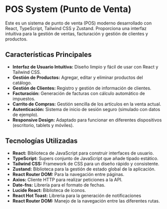 # POS System (Punto de Venta)

Este es un sistema de punto de venta (POS) moderno desarrollado con React, TypeScript, Tailwind CSS y Zustand. Proporciona una interfaz intuitiva para la gestión de ventas, facturación y gestión de clientes y productos.

## Características Principales

*   **Interfaz de Usuario Intuitiva:** Diseño limpio y fácil de usar con React y Tailwind CSS.
*   **Gestión de Productos:**  Agregar, editar y eliminar productos del catálogo.
*   **Gestión de Clientes:**  Registro y gestión de información de clientes.
*   **Facturación:**  Generación de facturas con cálculo automático de impuestos.
*   **Carrito de Compras:**  Gestión sencilla de los artículos en la venta actual.
*   **Autenticación:**  Sistema de inicio de sesión seguro (simulado con datos de ejemplo).
*   **Responsive Design:**  Adaptado para funcionar en diferentes dispositivos (escritorio, tablets y móviles).

## Tecnologías Utilizadas

*   **React:**  Biblioteca de JavaScript para construir interfaces de usuario.
*   **TypeScript:**  Supers conjunto de JavaScript que añade tipado estático.
*   **Tailwind CSS:**  Framework de CSS para un diseño rápido y consistente.
*   **Zustand:**  Biblioteca para la gestión de estado global de la aplicación.
*   **React Router DOM:**  Para la navegación entre páginas.
*   **Axios:**  Cliente HTTP para realizar peticiones a la API.
*   **Date-fns:**  Librería para el formato de fechas.
*   **Lucide React:** Biblioteca de íconos.
*   **React Hot Toast:** Libreria para la generación de notificaciones
*   **React Router DOM:** Manejo de la navegación entre las diferentes rutas.
